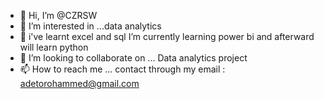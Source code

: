 - 👋 Hi, I’m @CZRSW
- 👀 I’m interested in ...data analytics
- 🌱 i've learnt excel and sql I’m currently learning power bi and afterward will learn python 
- 💞️ I’m looking to collaborate on ... Data analytics project
- 📫 How to reach me ... contact through my email : adetorohammed@gmail.com

<!---
ameddyy01/ameddyy01 is a ✨ special ✨ repository because its `README.md` (this file) appears on your GitHub profile.
You can click the Preview link to take a look at your changes.
--->
